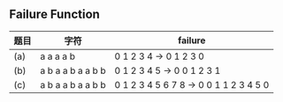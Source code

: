 ## Failure Function
| 题目 | 字符              | failure                                |
| ---- | ----------------- | -------------------------------------- |
| (a)  | a a a a b         | 0 1 2 3 4 -> 0 1 2 3 0                 |
| (b)  | a b a a b a a b b | 0 1 2 3 4 5 -> 0 0 1 2 3 1             |
| (c)  | a b a a b a a b b | 0 1 2 3 4 5 6 7 8 -> 0 0 1 1 2 3 4 5 0 |
